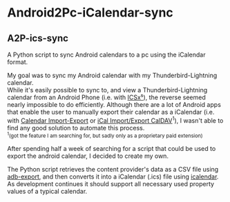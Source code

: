 # Android2Pc-iCalendar-sync
## A2P-ics-sync

A Python script to sync Android calendars to a pc using the iCalendar format.

My goal was to sync my Android calendar with my Thunderbird-Lightning calendar.<br>
While it's easily possible to sync to, and view a Thunderbird-Lightning calendar from an Android Phone (i.e. with [ICSx⁵](https://icsx5.bitfire.at/)), the reverse seemed nearly impossible to do efficiently.
Although there are a lot of Android apps that enable the user to manually export their calendar as a iCalendar (i.e. with [Calendar Import-Export](https://github.com/PrivacyApps/calendar-import-export) or [iCal Import/Export CalDAV](https://play.google.com/store/apps/details?id=tk.drlue.icalimportexport)<sup>1</sup>), I wasn't able to find any good solution to automate this process.
<br><sub><sup>1</sup>(got the feature I am searching for, but sadly only as a proprietary paid extension)</sub>

After spending half a week of searching for a script that could be used to export the android calendar, I decided to create my own.

The Python script retrieves the content provider's data as a CSV file using [adb-export](https://github.com/sromku/adb-export), and then converts it into a iCalendar (.ics) file using [icalendar](https://github.com/collective/icalendar).<br>
As development continues it should support all necessary used property values of a typical calendar.
